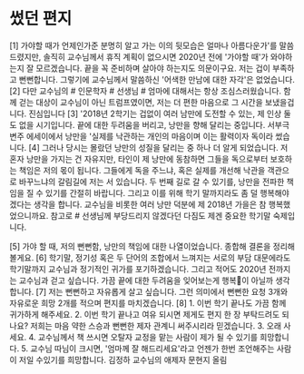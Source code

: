 # 썼던 편지 
[1] 가야할 때가 언제인가준 분명히 알고 가는 이의 뒷모습은 얼마나 아름다운가'를 말씀드렸지만, 솔직히 교수님께서 휴직 계획이 없으시면 2020년 전에 '가야할 때'가 와야하는지 잘 모르겠습니다. 끝을 꼭 준비하며 살아야 하는지도 의문이구요. 저는 겁이 부족하고 뻔뻔합니다. 그렇기에 교수님께서 말씀하신 '어색한 만남에 대한 자각'은 없었습니다. 
[2] 다만 교수님의 # 인문학자 # 선생님 # 엄마에 대해서는 항상 조심스러웠습니다. 함께 걷는 대상이 교수님이 아닌 트럼프였이면, 저는 더 편한 마음으로 그 시간을 보냈을겁니다. 진심입니다 
[3] '2018년 2학기는 겁없이 여러 남만에 도전할 수 있는, 제 인상 둘도 없을 시기입니다. 끝에 대한 두려움을 버리고, 낭만을 향해 달리는 중입니다. 서부극 변주 에세이에서 낭만을 '실제를 낙관하는 개인의 마음이며 이는 활력이자 독이라 썼습니다.
[4] 그러나 당시는 몰랐던 낭만의 성질을 달리는 중 하나 더 알게 되었습니다. 저 혼자 낭만을 가지는 건 자유지만, 타인이 제 낭만에 동참하면 그들을 독으로부터 보호하는 책임은 저의 몫이 됩니다. 그들에게 독을 주느냐, 혹은 실제를 개선해 낙관을 객관으로 바꾸느냐의 갈림길에 저는 서 있습니다. 두 번째 길로 갈 수 있기를, 낭만을 전파한 책임을 질 수 있기를 간절히 바랍니다. 그리고 이를 위해 학기 말까지라도 좀 덜 행복해야겠다는 생각을 합니다. 교수님을 비롯한 여러 낭만 덕분에 제 2018년 가을은 참 행복했었으니까요. 참고로 # 선생님께 부당드리지 않겠다던 다짐도 제겐 중요한 학기말 숙제입니다. 

[5] 가야 할 때, 저의 뻔뻔함, 낭만의 책임에 대한 나열이었습니다. 종합해 결론을 정리해볼게요. 
[6] 학기말, 정기성 혹은 두 단어의 조합에서 느껴지는 서로의 부담 대문에라도 학기말까지 교수님과 정기적인 귀가를 포기하겠습니다. 그리고 적어도 2020년 전까지는 교수님과 걷고 싶습니다. 가끔 끝에 대한 두려움을 잊어보는게 행복이 아닐까 생각합니다. 
[7] 저는 뻔뻔하고 자유롭게 살고 싶습니다. 그런 의미에서 뻔뻔한 요청 3개와 자유로운 희망 2개를 적으며 편지를 마치겠습니다. 
[8] 1. ﻿﻿﻿이번 학기 끝나도 가끔 함께 귀가하게 해주세요. 2. ﻿﻿﻿이번 학기 끝나고 여유 되시면 제게도 편지 한 장 부탁드려도 되나요? 저희는 마음 약한 스승과 뻔뻔한 제자 관계니 써주시리라 믿겠습니다. 3. 오래 사세요. 4. 교수님께서 책 쓰시면 오탈자 교정을 맡는 사람이 제가 될 수 있기를 희망합니다. 5. ﻿﻿﻿교수님 따님이 크시면, '엄마께 잘 해드리세요'라고 언젠가 한번 조언해주는 사람이 저일 수있기를 희망합니다. 김정하 교수님의 애제자 문현지 올림